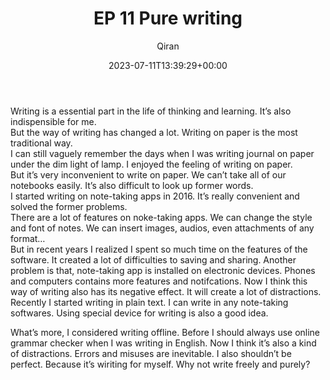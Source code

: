﻿---
title: EP 11 Pure writing
author: Qiran
type: post
date: 2023-07-11T13:39:29+00:00
aliases: ["/ep-11-pure-writing/"]
autoshare_autoshare_for_twitter:
  - 1
autoshare_tweet-allow-image:
  - yes
autoshare_tweet_accounts:
  - 'a:1:{i:0;s:18:"731881692575739904";}'
autoshare_status:
  - 'a:1:{i:0;a:4:{s:6:"status";s:9:"published";s:10:"twitter_id";i:1678761014400278529;s:6:"handle";s:9:"qiran_liu";s:10:"created_at";s:25:"2023-07-11T13:39:50+00:00";}}'
tags:
  - English
  - Podcast

---
<figure class="wp-block-embed is-type-wp-embed is-provider-anchor-fm-inc wp-block-embed-anchor-fm-inc">

<div class="wp-block-embed__wrapper">
</div></figure>

Writing is a essential part in the life of thinking and learning. It&#8217;s also indispensible for me.  
But the way of writing has changed a lot. Writing on paper is the most traditional way.  
I can still vaguely remember the days when I was writing journal on paper under the dim light of lamp. I enjoyed the feeling of writing on paper.  
But it&#8217;s very inconvenient to write on paper. We can&#8217;t take all of our notebooks easily. It&#8217;s also difficult to look up former words.  
I started writing on note-taking apps in 2016. It&#8217;s really convenient and solved the former problems.  
There are a lot of features on noke-taking apps. We can change the style and font of notes. We can insert images, audios, even attachments of any format…  
But in recent years I realized I spent so much time on the features of the software. It created a lot of difficulties to saving and sharing. Another problem is that, note-taking app is installed on electronic devices. Phones and computers contains more features and notifcations. Now I think this way of writing also has its negative effect. It will create a lot of distractions.  
Recently I started writing in plain text. I can write in any note-taking softwares. Using special device for writing is also a good idea.

What&#8217;s more, I considered writing offline. Before I should always use online grammar checker when I was writing in English. Now I think it&#8217;s also a kind of distractions. Errors and misuses are inevitable. I also shouldn&#8217;t be perfect. Because it&#8217;s wiriting for myself. Why not write freely and purely?
